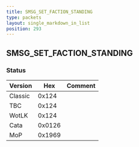 ```yaml
---
title: SMSG_SET_FACTION_STANDING
type: packets
layout: single_markdown_in_list
position: 293
---
```


## SMSG_SET_FACTION_STANDING

### Status

Version    | Hex        | Comment
---------- | ---------- | ---------- 
Classic    | 0x124      | 
TBC        | 0x124      | 
WotLK      | 0x124      | 
Cata       | 0x0126     | 
MoP        | 0x1969     | 